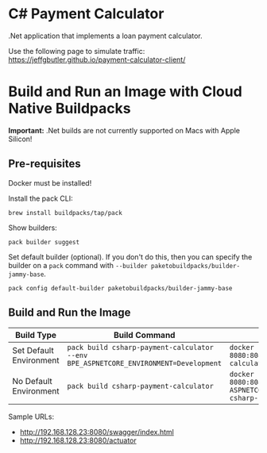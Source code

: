 # C# Payment Calculator

.Net application that implements a loan payment calculator.

Use the following page to simulate traffic: https://jeffgbutler.github.io/payment-calculator-client/


# Build and Run an Image with Cloud Native Buildpacks

**Important:** .Net builds are not currently supported on Macs with Apple Silicon!

## Pre-requisites

Docker must be installed!

Install the pack CLI:

```shell
brew install buildpacks/tap/pack
```

Show builders:

```shell
pack builder suggest
```

Set default builder (optional). If you don't do this, then you can specify the builder on a `pack` command with `--builder paketobuildpacks/builder-jammy-base`.

```shell
pack config default-builder paketobuildpacks/builder-jammy-base
```

## Build and Run the Image

| Build Type | Build Command | Run Command|
|-------------------------|---|---|
| Set Default Environment | `pack build csharp-payment-calculator  --env BPE_ASPNETCORE_ENVIRONMENT=Development` | `docker run --detach --publish 8080:8080 csharp-payment-calculator` |
| No Default Environment  | `pack build csharp-payment-calculator`    | `docker run --detach --publish 8080:8080 --env ASPNETCORE_ENVIRONMENT=Development csharp-payment-calculator` |


Sample URLs:

- http://192.168.128.23:8080/swagger/index.html
- http://192.168.128.23:8080/actuator
